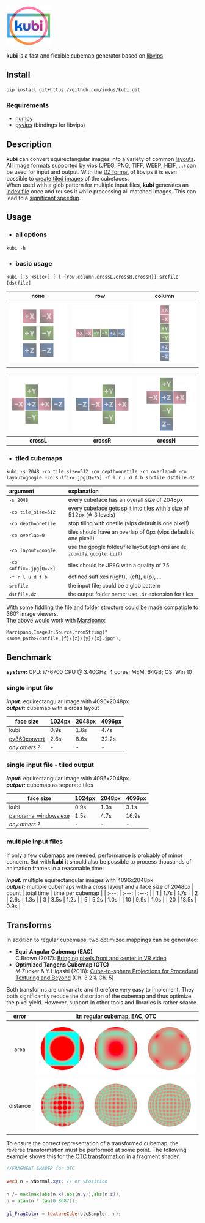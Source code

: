 <img width="117" alt="kubi logo" src="./img/kubi_logo.png">

**kubi** is a fast and flexible cubemap generator based on [libvips](https://libvips.github.io/libvips/)

## Install

``` shell
pip install git+https://github.com/indus/kubi.git
```
### Requirements
- [numpy](https://numpy.org/)
- [pyvips](https://libvips.github.io/pyvips/) (bindings for libvips)

## Description

**kubi** can convert equirectangular images into a variety of common [layouts](#layouts). All image formats supported by vips (JPEG, PNG, TIFF, WEBP, HEIF, ...) can be used for input and output. With the [DZ format](https://libvips.github.io/libvips/API/current/Making-image-pyramids.md.html) of libvips it is even possible to [create tiled images](#tiled-cubemaps) of the cubefaces.   
When used with a glob pattern for multiple input files, **kubi** generates an [index file](https://libvips.github.io/libvips/API/current/libvips-resample.html#vips-mapim) once and reuses it while processing all matched images. This can lead to a [significant speedup](#multiple-input-files). 

## Usage
* ### all options
``` shell
kubi -h
```

* ### basic usage
``` shell
kubi [-s <size>] [-l {row,column,crossL,crossR,crossH}] srcfile [dstfile]
```

| **none**   | **row**    | **column** |
| :---:  | :---:  | :---:  |
| ![none](./img/kubi_layouts_none.png "none") | ![row](./img/kubi_layouts_row.png "row") | ![column](./img/kubi_layouts_column.png "column") |

| ![crossL](./img/kubi_layouts_crossL.png "crossL") | ![crossR](./img/kubi_layouts_crossR.png "crossR") | ![crossH](./img/kubi_layouts_crossH.png "crossH") |
| :---:  | :---:  | :---:  |
| **crossL** | **crossR** | **crossH** |

* ### tiled cubemaps
``` shell
kubi -s 2048 -co tile_size=512 -co depth=onetile -co overlap=0 -co layout=google -co suffix=.jpg[Q=75] -f l r u d f b srcfile dstfile.dz
```
| argument | explanation |
| :--- | :--- |
| ```-s 2048```              | every cubeface has an overall size of 2048px |
| ```-co tile_size=512```    | every cubeface gets split into tiles with a size of 512px (≙ 3 levels) |
| ```-co depth=onetile```    | stop tiling with onetile (vips default is one pixel!) |
| ```-co overlap=0```        | tiles should have an overlap of 0px (vips default is one pixel!) |
| ```-co layout=google```    | use the google folder/file layout (options are ```dz```, ```zoomify```, ```google```, ```iiif```) |
| ```-co suffix=.jpg[Q=75]```| tiles should be JPEG with a quality of 75 |
| ```-f r l u d f b```       | defined suffixes r(ight), l(eft), u(p), ... |
| ```srcfile```              | the input file; could be a glob pattern |
| ```dstfile.dz```           | the output folder name; use ```.dz``` extension for tiles |

With some fiddling the file and folder structure could be made compatiple to 360° image viewers.   
The above would work with [Marzipano](https://www.marzipano.net/):
``` JS
Marzipano.ImageUrlSource.fromString("<some_path>/dstfile_{f}/{z}/{y}/{x}.jpg");
```

## Benchmark

***system:*** CPU: i7-6700 CPU @ 3.40GHz, 4 cores; MEM: 64GB; OS: Win 10  

### single input file   
***input:*** equirectangular image with 4096x2048px   
***output:*** cubemap with a cross layout

| face size | 1024px | 2048px | 4096px |
| ---| --- | --- | --- |
| kubi                                                   | 0.9s | 1.6s | 4.7s  |
| [py360convert](https://pypi.org/project/py360convert/) | 2.6s | 8.6s | 32.2s |
| *any others ?* | - | - | - |

### single input file - tiled output 
***input:*** equirectangular image with 4096x2048px   
***output:*** cubemap as seperate tiles

| face size | 1024px | 2048px | 4096px |
| ---| --- | --- | --- |
| kubi                                                   | 0.9s | 1.3s | 3.1s  |
| [panorama_windows.exe](https://github.com/blackironj/panorama) | 1.5s | 4.7s | 16.9s |
| *any others ?* | - | - | - |

### multiple input files
If only a few cubemaps are needed, performance is probably of minor concern. But with **kubi** it should also be possible to process thousands of animation frames in a reasonable time:

***input:*** multiple equirectangular images with 4096x2048px   
***output:*** multiple cubemaps with a cross layout and a face size of 2048px
| count | total time | time per cubemap |
| :---: | :---: | :---: |
| 1  | 1.7s  | 1.7s |
| 2  | 2.6s  | 1.3s |
| 3  | 3.5s  | 1.2s |
| 5  | 5.2s  | 1.0s |
| 10 | 9.9s  | 1.0s |
| 20 | 18.5s | 0.9s |

## Transforms
In addition to regular cubemaps, two optimized mappings can be generated:
- **Equi-Angular Cubemap (EAC)**   
C.Brown (2017): [Bringing pixels front and center in VR video](https://blog.google/products/google-ar-vr/bringing-pixels-front-and-center-vr-video/) 
- **Optimized Tangens Cubemap (OTC)**   
M.Zucker & Y.Higashi (2018): [Cube-to-sphere Projections for Procedural Texturing and Beyond](http://jcgt.org/published/0007/02/01/paper.pdf) (Ch. 3.2 & Ch. 5)  

Both transforms are univariate and therefore very easy to implement. They both significantly reduce the distortion of the cubemap and thus optimize the pixel yield. However, support in other tools and libraries is rather scarce.

| error  | ltr: regular cubemap, EAC, OTC |
| :---:  | :---:  |
| area | ![error_area](./img/error_area.png "error_area") 
| distance | ![error_distance](./img/error_distance.png "error_distance") 

To ensure the correct representation of a transformed cubemap, the reverse transformation must be performed at some point. The following example shows this for the [OTC transformation](https://github.com/indus/kubi/blob/main/src/kubi/kubi.py#L68) in a fragment shader.
``` GLSL
//FRAGMENT SHADER for OTC

vec3 n = vNormal.xyz; // or vPosition

n /= max(max(abs(n.x),abs(n.y)),abs(n.z));
n = atan(n * tan(0.8687));

gl_FragColor = textureCube(otcSampler, n);

```
